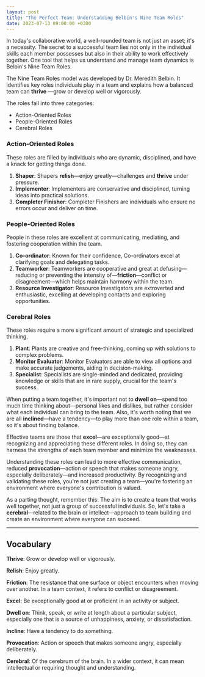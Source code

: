```yaml
---
layout: post
title: "The Perfect Team: Understanding Belbin's Nine Team Roles"
date: 2023-07-13 09:00:00 +0300
---
```


In today's collaborative world, a well-rounded team is not just an asset; it's a necessity. The secret to a successful team lies not only in the individual skills each member possesses but also in their ability to work effectively together. One tool that helps us understand and manage team dynamics is Belbin's Nine Team Roles.

The Nine Team Roles model was developed by Dr. Meredith Belbin. It identifies key roles individuals play in a team and explains how a balanced team can **thrive** —grow or develop well or vigorously. 

The roles fall into three categories:

- Action-Oriented Roles
- People-Oriented Roles
- Cerebral Roles

### Action-Oriented Roles

These roles are filled by individuals who are dynamic, disciplined, and have a knack for getting things done.

1. **Shaper**: Shapers **relish**—enjoy greatly—challenges and **thrive** under pressure.
2. **Implementer**: Implementers are conservative and disciplined, turning ideas into practical solutions.
3. **Completer Finisher**: Completer Finishers are individuals who ensure no errors occur and deliver on time.

### People-Oriented Roles

People in these roles are excellent at communicating, mediating, and fostering cooperation within the team.

1. **Co-ordinator**: Known for their confidence, Co-ordinators excel at clarifying goals and delegating tasks.
2. **Teamworker**: Teamworkers are cooperative and great at defusing—reducing or preventing the intensity of—**friction**—conflict or disagreement—which helps maintain harmony within the team.
3. **Resource Investigator**: Resource Investigators are extroverted and enthusiastic, excelling at developing contacts and exploring opportunities.

### Cerebral Roles

These roles require a more significant amount of strategic and specialized thinking.

1. **Plant**: Plants are creative and free-thinking, coming up with solutions to complex problems.
2. **Monitor Evaluator**: Monitor Evaluators are able to view all options and make accurate judgements, aiding in decision-making.
3. **Specialist**: Specialists are single-minded and dedicated, providing knowledge or skills that are in rare supply, crucial for the team's success.

When putting a team together, it's important not to **dwell on**—spend too much time thinking about—personal likes and dislikes, but rather consider what each individual can bring to the team. Also, it's worth noting that we are all **inclined**—have a tendency—to play more than one role within a team, so it's about finding balance.

Effective teams are those that **excel**—are exceptionally good—at recognizing and appreciating these different roles. In doing so, they can harness the strengths of each team member and minimize the weaknesses.

Understanding these roles can lead to more effective communication, reduced **provocation**—action or speech that makes someone angry, especially deliberately—and increased productivity. By recognizing and validating these roles, you're not just creating a team—you're fostering an environment where everyone's contribution is valued.

As a parting thought, remember this: The aim is to create a team that works well together, not just a group of successful individuals. So, let's take a **cerebral**—related to the brain or intellect—approach to team building and create an environment where everyone can succeed.

---

## Vocabulary

**Thrive**: Grow or develop well or vigorously. 

**Relish**: Enjoy greatly.

**Friction**: The resistance that one surface or object encounters when moving over another. In a team context, it refers to conflict or disagreement.

**Excel**: Be exceptionally good at or proficient in an activity or subject.

**Dwell on**: Think, speak, or write at length about a particular subject, especially one that is a source of unhappiness, anxiety, or dissatisfaction.

**Incline**: Have a tendency to do something.

**Provocation**: Action or speech that makes someone angry, especially deliberately.

**Cerebral**: Of the cerebrum of the brain. In a wider context, it can mean intellectual or requiring thought and understanding.